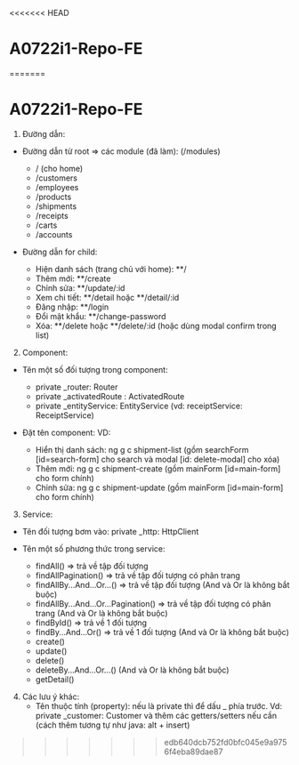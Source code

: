 <<<<<<< HEAD
# A0722i1-Repo-FE
=======
# A0722i1-Repo-FE

1. Đường dẫn:
- Đường dẫn từ root => các module (đã làm): (/modules)
	+ / (cho home)
	+ /customers
	+ /employees
	+ /products
	+ /shipments
	+ /receipts
	+ /carts
	+ /accounts

- Đường dẫn for child:
	+ Hiện danh sách (trang chủ với home): **/
	+ Thêm mới: **/create
	+ Chỉnh sửa: **/update/:id
	+ Xem chi tiết: **/detail hoặc **/detail/:id
	+ Đăng nhập: **/login
	+ Đổi mật khẩu: **/change-password
	+ Xóa: **/delete hoặc **/delete/:id (hoặc dùng modal confirm trong list)

2. Component:
- Tên một số đối tượng trong component:
	+ private _router: Router
	+ private _activatedRoute : ActivatedRoute
	+ private _entityService: EntityService (vd: receiptService: ReceiptService)

- Đặt tên component:
	VD:
	+ Hiển thị danh sách: ng g c shipment-list (gồm searchForm [id=search-form] cho search và modal [id: delete-modal] cho xóa)
	+ Thêm mới: ng g c shipment-create (gồm mainForm [id=main-form] cho form chính)
	+ Chỉnh sửa: ng g c shipment-update (gồm mainForm [id=main-form] cho form chính)

3. Service:
- Tên đối tượng bơm vào: private _http: HttpClient

- Tên một số phương thức trong service:
	+ findAll() => trả về tập đối tượng
	+ findAllPagination() => trả về tập đối tượng có phân trang
	+ findAllBy...And...Or...() => trả về tập đối tượng (And và Or là không bắt buộc)
	+ findAllBy...And...Or...Pagination() => trả về tập đối tượng có phân trang (And và Or là không bắt buộc)
	+ findById() => trả về 1 đối tượng
	+ findBy...And...Or() => trả về 1 đối tượng (And và Or là không bắt buộc)
	+ create() 
	+ update()
	+ delete()
	+ deleteBy...And...Or...() (And và Or là không bắt buộc)
	+ getDetail()
4. Các lưu ý khác:
   - Tên thuộc tính (property): nếu là private thì để dấu _ phía trước. Vd: private _customer: Customer và thêm các getters/setters nếu cần (cách thêm tương tự như java: alt + insert) 
>>>>>>> edb640dcb752fd0bfc045e9a9756f4eba89dae87

